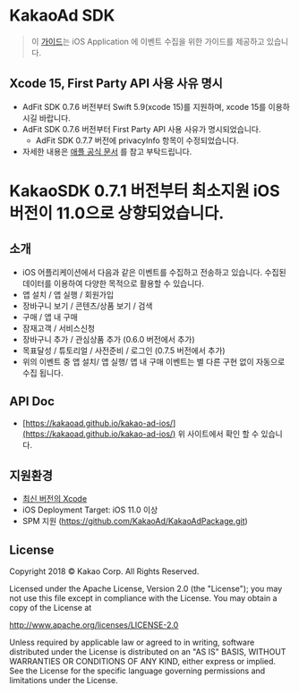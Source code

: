 # **KakaoAd SDK**

> 이 [가이드](https://kakaoad.github.io/kakao-ad-ios/)는 iOS Application 에 이벤트 수집을 위한 가이드를 제공하고 있습니다.

## Xcode 15, First Party API 사용 사유 명시
- AdFit SDK 0.7.6 버전부터 Swift 5.9(xcode 15)를 지원하며, xcode 15를 이용하시길 바랍니다.
- AdFit SDK 0.7.6 버전부터 First Party API 사용 사유가 명시되었습니다. 
    - AdFit SDK 0.7.7 버전에 privacyInfo 항목이 수정되었습니다.
- 자세한 내용은 [애플 공식 문서](https://developer.apple.com/kr/news/?id=z6fu1dcu&mibextid=S66gvF) 를 참고 부탁드립니다.

# KakaoSDK 0.7.1 버전부터 최소지원 iOS 버전이 11.0으로 상향되었습니다.  

## 소개
 - iOS 어플리케이션에서 다음과 같은 이벤트를 수집하고 전송하고 있습니다. 수집된 데이터를 이용하여 다양한 목적으로 활용할 수 있습니다. 
  - 앱 설치 / 앱 실행 / 회원가입 
  - 장바구니 보기 / 콘텐츠/상품 보기 / 검색 
  - 구매 / 앱 내 구매
  - 잠재고객 / 서비스신청
  - 장바구니 추가 / 관심상품 추가 (0.6.0 버전에서 추가)
  - 목표달성 / 튜토리얼 / 사전준비 / 로그인 (0.7.5 버전에서 추가)
 - 위의 이벤트 중 앱 설치/ 앱 실행/ 앱 내 구매 이벤트는 별 다른 구현 없이 자동으로 수집 됩니다. 


## API Doc

 - [https://kakaoad.github.io/kakao-ad-ios/](https://kakaoad.github.io/kakao-ad-ios/)
    위 사이트에서 확인 할 수 있습니다. 

## 지원환경 
* [최신 버전의 Xcode](https://developer.apple.com/xcode/)
* iOS Deployment Target: iOS 11.0 이상
* SPM 지원 (https://github.com/KakaoAd/KakaoAdPackage.git)

## License

Copyright 2018 © Kakao Corp. All Rights Reserved.

Licensed under the Apache License, Version 2.0 (the "License");
you may not use this file except in compliance with the License.
You may obtain a copy of the License at

http://www.apache.org/licenses/LICENSE-2.0

Unless required by applicable law or agreed to in writing, software
distributed under the License is distributed on an "AS IS" BASIS,
WITHOUT WARRANTIES OR CONDITIONS OF ANY KIND, either express or implied.
See the License for the specific language governing permissions and
limitations under the License.

